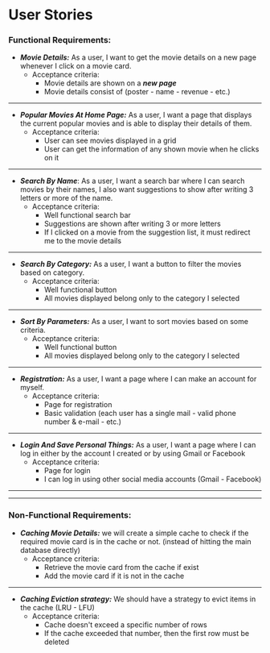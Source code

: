 # User Stories <br/>
### Functional Requirements: 

- ***Movie Details:*** As a user, I want to get the movie details on a new page whenever I click on a movie card.
  - Acceptance criteria:
    - Movie details are shown on a ***new page***
    - Movie details consist of (poster - name - revenue - etc.)
***
-  ***Popular Movies At Home Page:*** As a user, I want a page that displays the current popular movies and is able to display their details of them.
    - Acceptance criteria:
      - User can see movies displayed in a grid
      - User can get the information of any shown movie when he clicks on it
***
- ***Search By Name***: As a user, I want a search bar where I can search movies by their names, I also want suggestions to show after writing 3 letters or more of the name.
  - Acceptance criteria:
    - Well functional search bar
    - Suggestions are shown after writing 3 or more letters
    - If I clicked on a movie from the suggestion list, it must redirect me to the movie details
***
- ***Search By Category:*** As a user, I want a button to filter the movies based on category.
  - Acceptance criteria:
    - Well functional button
    - All movies displayed belong only to the category I selected
***
- ***Sort By Parameters:*** As a user, I want to sort movies based on some criteria.
  - Acceptance criteria:
    - Well functional button
    - All movies displayed belong only to the category I selected
***
- ***Registration:*** As a user, I want a page where I can make an account for myself.
  - Acceptance criteria:
    - Page for registration
    - Basic validation (each user has a single mail - valid phone number & e-mail - etc.)

***
- ***Login And Save Personal Things:*** As a user, I want a page where I can log in either by the account I created or by using Gmail or Facebook
  - Acceptance criteria:
    - Page for login
    - I can log in using other social media accounts (Gmail - Facebook)
***
***
### Non-Functional Requirements: 
- ***Caching Movie Details:*** we will create a simple cache to check if the required movie card is in the cache or not. (instead of hitting the main database directly)
  - Acceptance criteria:
    - Retrieve the movie card from the cache if exist
    - Add the movie card if it is not in the cache
***
- ***Caching Eviction strategy:*** We should have a strategy to evict items in the cache (LRU - LFU)
  - Acceptance criteria:
    - Cache doesn't exceed a specific number of rows
    - If the cache exceeded that number, then the first row must be deleted
